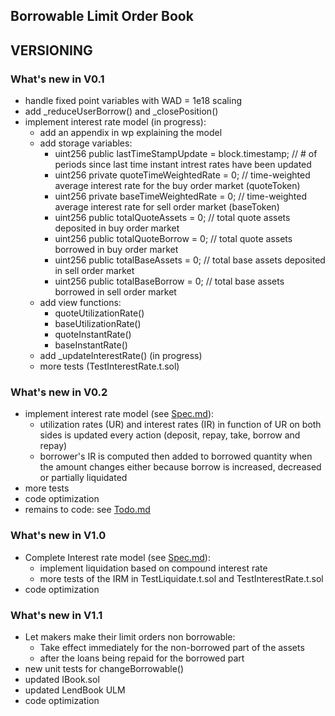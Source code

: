 ## Borrowable Limit Order Book
## VERSIONING

### What's new in V0.1

- handle fixed point variables with WAD = 1e18 scaling
- add _reduceUserBorrow() and _closePosition()
- implement interest rate model (in progress):
  - add an appendix in wp explaining the model
  - add storage variables:
    - uint256 public lastTimeStampUpdate = block.timestamp; // # of periods since last time instant intrest rates have been updated
    - uint256 private quoteTimeWeightedRate = 0; // time-weighted average interest rate for the buy order market (quoteToken)
    - uint256 private baseTimeWeightedRate = 0; // time-weighted average interest rate for sell order market (baseToken)
    - uint256 public totalQuoteAssets = 0; // total quote assets deposited in buy order market
    - uint256 public totalQuoteBorrow = 0; // total quote assets borrowed in buy order market
    - uint256 public totalBaseAssets = 0; // total base assets deposited in sell order market
    - uint256 public totalBaseBorrow = 0; // total base assets borrowed in sell order market
  - add view functions:
    - quoteUtilizationRate()
    - baseUtilizationRate()
    - quoteInstantRate()
    - baseInstantRate()
  - add _updateInterestRate() (in progress)
  - more tests (TestInterestRate.t.sol)

### What's new in V0.2


- implement interest rate model (see [Spec.md](Spec.md)):
  - utilization rates (UR) and interest rates (IR) in function of UR on both sides is updated every action (deposit, repay, take, borrow and repay)
  - borrower's IR is computed then added to borrowed quantity when the amount changes either because borrow is increased, decreased or partially liquidated
- more tests
- code optimization
- remains to code: see [Todo.md](Todo.md)

### What's new in V1.0

- Complete Interest rate model (see [Spec.md](Spec.md)):
  - implement liquidation based on compound interest rate
  - more tests of the IRM in TestLiquidate.t.sol and TestInterestRate.t.sol
- code optimization

### What's new in V1.1

- Let makers make their limit orders non borrowable:
  - Take effect immediately for the non-borrowed part of the assets
  - after the loans being repaid for the borrowed part
- new unit tests for changeBorrowable()
- updated IBook.sol
- updated LendBook ULM
- code optimization
